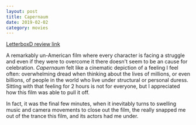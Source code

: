 ```yaml
---
layout: post
title: Capernaum
date: 2019-02-02
category: movies
---
```

 
[LetterboxD review link](https://letterboxd.com/samarthbhaskar/film/capernaum/)

A remarkably un-American film where every character is facing a struggle and even if they were to overcome it there doesn't seem to be an cause for celebration. <em>Capernaum</em> felt like a cinematic depiction of a feeling I feel often: overwhelming dread when thinking about the lives of millions, or even billions, of people in the world who live under structural or personal duress. Sitting with that feeling for 2 hours is not for everyone, but I appreciated how this film was able to pull it off.

In fact, it was the final few minutes, when it inevitably turns to swelling music and camera movements to close out the film, the really snapped me out of the trance this film, and its actors had me under.